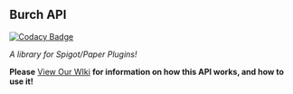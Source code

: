 ## Burch API

[![Codacy Badge](https://app.codacy.com/project/badge/Grade/a1f16628d64e458f9fd1e91b2c5f2a2a)](https://www.codacy.com/gh/Burchard36/BurchAPI/dashboard?utm_source=github.com&amp;utm_medium=referral&amp;utm_content=Burchard36/BurchAPI&amp;utm_campaign=Badge_Grade)

*A library for Spigot/Paper Plugins!*

**Please** [View Our WIki](https://github.com/Burchard36/BurchAPI/wiki) **for information on how this API works, and how to use it!**
